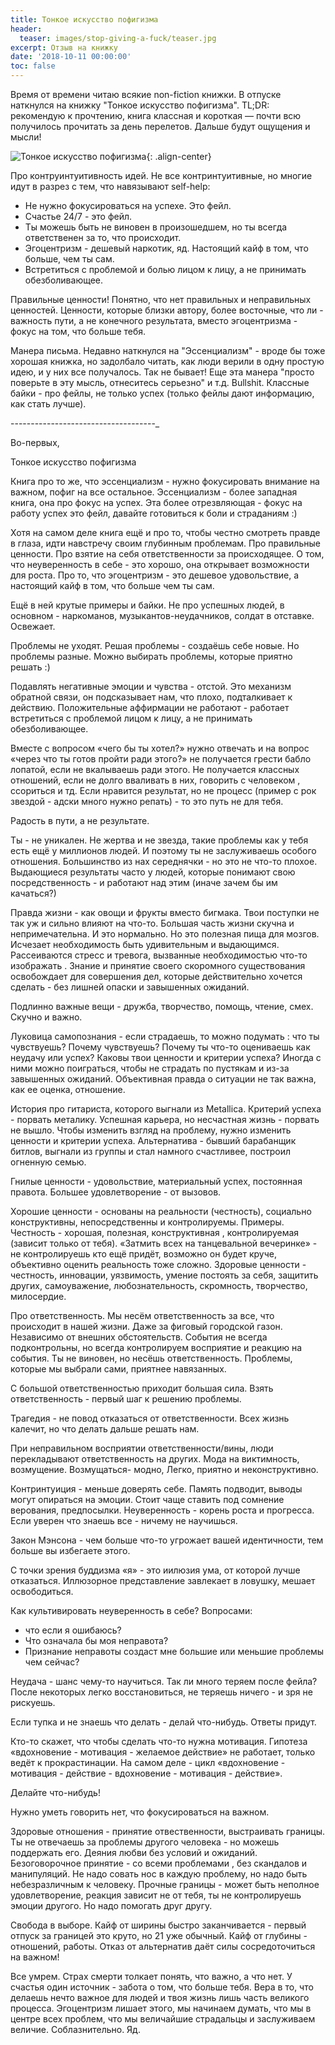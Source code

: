 ```yaml
---
title: Тонкое искусство пофигизма
header:
  teaser: images/stop-giving-a-fuck/teaser.jpg
excerpt: Отзыв на книжку
date: '2018-10-11 00:00:00'
toc: false
---
```


Время от времени читаю всякие non-fiction книжки. В отпуске наткнулся на книжку "Тонкое искуccтво пофигизма". TL;DR: рекомендую к прочтению, книга классная и короткая — почти всю получилось прочитать за день перелетов. Дальше будут ощущения и мысли!

![Тонкое искусство пофигизма](/images/stop-giving-a-fuck/teaser.png 'Тонкое искусство пофигизма'){: .align-center}

Про контруинтуитивность идей. Не все контринтуитивные, но многие идут в разрез с тем, что навязывают self-help:
- Не нужно фокусироваться на успехе. Это фейл.
- Счастье 24/7 - это фейл.
- Ты можешь быть не виновен в произошедшем, но ты всегда ответственен за то, что происходит.
- Эгоцентризм - дешевый наркотик, яд. Настоящий кайф в том, что больше, чем ты сам.
- Встретиться с проблемой и болью лицом к лицу, а не принимать обезболивающее.

Правильные ценности! Понятно, что нет правильных и неправильных ценностей. Ценности, которые близки автору, более восточные, что ли - важность пути, а не конечного результата, вместо эгоцентризма - фокус на том, что больше тебя. 

Манера письма. Недавно наткнулся на "Эссенциализм" - вроде бы тоже хорошая книжка, но задолбало читать, как люди верили в одну простую идею, и у них все получалось. Так не бывает! Еще эта манера "просто поверьте в эту мысль, отнеситесь серьезно" и т.д. Bullshit. Классные байки - про фейлы, не только успех (только фейлы дают информацию, как стать лучше).

------------------------------------_

Во-первых, 

Тонкое искусство пофигизма

Книга про то же, что эссенциализм - нужно фокусировать внимание на важном, пофиг на все остальное. Эссенциализм - более западная книга, она про фокус на успех. Эта более отрезвляющая - фокус на работу успех это фейл, давайте готовиться к боли и страданиям :)

Хотя на самом деле книга ещё и про то, чтобы честно смотреть правде в глаза, идти навстречу своим глубинным проблемам. Про правильные ценности. Про взятие на себя ответственности за происходящее.  О том, что неуверенность в себе - это хорошо, она открывает возможности для роста. Про то, что эгоцентризм - это дешевое удовольствие, а настоящий кайф в том, что больше чем ты сам.
 
Ещё в ней крутые примеры и байки. Не про успешных людей, в основном - наркоманов, музыкантов-неудачников, солдат в отставке. Освежает.

Проблемы не уходят. Решая проблемы - создаёшь себе новые. Но проблемы разные. Можно выбирать проблемы, которые приятно решать :)

Подавлять негативные эмоции и чувства - отстой. Это механизм обратной связи, он подсказывает нам, что плохо, подталкивает к действию. Положительные аффирмации не работают - работает встретиться с проблемой лицом к лицу, а не принимать обезболивающее.

Вместе с вопросом «чего бы ты хотел?» нужно отвечать и на вопрос «через что ты готов пройти ради этого?» не получается грести бабло лопатой, если не вкалываешь ради этого. Не получается классных отношений, если не долго вваливать в них, говорить с человеком , ссориться и тд. Если нравится результат, но не процесс (пример с рок звездой - адски много нужно репать) - то это путь не для тебя.

Радость в пути, а не результате.

Ты - не уникален. Не жертва и не звезда, такие проблемы как у тебя есть ещё у миллионов людей. И поэтому ты не заслуживаешь особого отношения. Большинство из нах середнячки - но это не что-то плохое. Выдающиеся результаты часто у людей, которые понимают свою посредственность - и работают над этим (иначе зачем бы им качаться?)

Правда жизни - как овощи и фрукты вместо бигмака. Твои поступки не так уж и сильно влияют на что-то. Большая часть жизни скучна и непримечательна. И это нормально. Но это полезная пища для мозгов. Исчезает необходимость быть удивительным и выдающимся. Рассеиваются стресс и тревога, вызванные необходимостью что-то изображать . Знание и принятие своего скоромного существования освобождает для совершения дел, которые действительно хочется сделать - без лишней опаски и завышенных ожиданий.

Подлинно важные вещи - дружба, творчество, помощь, чтение, смех. Скучно и важно. 

Луковица самопознания - если страдаешь, то можно подумать : что ты чувствуешь? Почему чувствуешь? Почему ты что-то оцениваешь как неудачу или успех? Каковы твои ценности и критерии успеха? Иногда с ними можно поиграться, чтобы не страдать по пустякам и из-за завышенных ожиданий. Объективная правда о ситуации не так важна, как ее оценка, отношение. 

История про гитариста, которого выгнали из Metallica. Критерий успеха - порвать металику. Успешная карьера, но несчастная жизнь - порвать не вышло. Чтобы изменить взгляд на проблему, нужно изменить ценности и критерии успеха. Альтернатива - бывший барабанщик битлов, выгнали из группы и стал намного счастливее, построил огненную семью.

Гнилые ценности - удовольствие, материальный успех, постоянная правота. Большее удовлетворение - от вызовов. 

Хорошие ценности - основаны на реальности (честность), социально конструктивны, непосредственны и контролируемы. 
Примеры. Честность - хорошая, полезная, конструктивная , контролируемая (зависит только от тебя). «Затмить всех на танцевальной вечеринке» - не контролируешь кто ещё придёт, возможно он будет круче, объективно оценить реальность тоже сложно. 
Здоровые ценности - честность, инновации, уязвимость, умение постоять за себя, защитить других, самоуважение, любознательность, скромность, творчество, милосердие.

Про ответственность. Мы несём ответственность за все, что происходит в нашей жизни. Даже за фиговый городской газон. Независимо от внешних обстоятельств. События не всегда подконтрольны, но всегда контролируем восприятие и реакцию на события. Ты не виновен, но несёшь ответственность.
Проблемы, которые мы выбрали сами, приятнее навязанных.

С большой ответственностью приходит большая сила. Взять ответственность - первый шаг к решению проблемы.

Трагедия - не повод отказаться от ответственности. Всех жизнь калечит, но что делать дальше решать нам.

При неправильном восприятии ответственности/вины, люди перекладывают ответственность на других. Мода на виктимность, возмущение. Возмущаться- модно, Легко, приятно и неконструктивно.

Контринтуиция - меньше доверять себе. Память подводит, выводы могут опираться на эмоции. Стоит чаще ставить под сомнение верования, предпосылки. Неуверенность - корень роста и прогресса. Если уверен что знаешь все - ничему не научишься. 

Закон Мэнсона - чем больше что-то угрожает вашей идентичности, тем больше вы избегаете этого.

С точки зрения буддизма «я» - это иилюзия ума, от которой лучше отказаться. Иллюзорное представление завлекает в ловушку, мешает освободиться. 

Как культивировать неуверенность в себе? Вопросами:
- что если я ошибаюсь?
- Что означала бы моя неправота? 
- Признание неправоты создаст мне большие или меньшие проблемы чем сейчас?

Неудача - шанс чему-то научиться. Так ли много теряем после фейла? После некоторых легко восстановиться, не теряешь ничего - и зря не рискуешь. 

Если тупка и не знаешь что делать - делай что-нибудь. Ответы придут.

Кто-то скажет, что чтобы сделать что-то нужна мотивация. Гипотеза «вдохновение - мотивация - желаемое действие» не работает, только ведёт к прокрастинации. На самом деле - цикл «вдохновение - мотивация - действие - вдохновение - мотивация - действие».

Делайте что-нибудь!

Нужно уметь говорить нет, что фокусироваться на важном.

Здоровые отношения - принятие отвественности, выстраивать границы. Ты не отвечаешь за проблемы другого человека - но можешь поддержать его. Деяния любви без условий и ожиданий. Безоговорочное принятие - со всеми проблемами , без скандалов и манипуляций. Не надо совать нос в каждую проблему, но надо быть небезразличным к человеку. Прочные границы - может быть неполное удовлетворение, реакция зависит не от тебя, ты не контролируешь эмоции другого. Но надо помогать друг другу.

Свобода в выборе. Кайф от ширины быстро заканчивается - первый отпуск за границей это круто, но 21 уже обычный. Кайф от глубины - отношений, работы. Отказ от альтернатив даёт силы сосредоточиться на важном!

Все умрем. Страх смерти толкает понять, что важно, а что нет. У счастья один источник - забота о том, что больше тебя. Вера в то, что делаешь нечто важное для людей и твоя жизнь лишь часть великого процесса. Эгоцентризм лишает этого, мы начинаем думать, что мы в центре всех проблем, что мы величайшие страдальцы и заслуживаем величие. Соблазнительно. Яд. 
